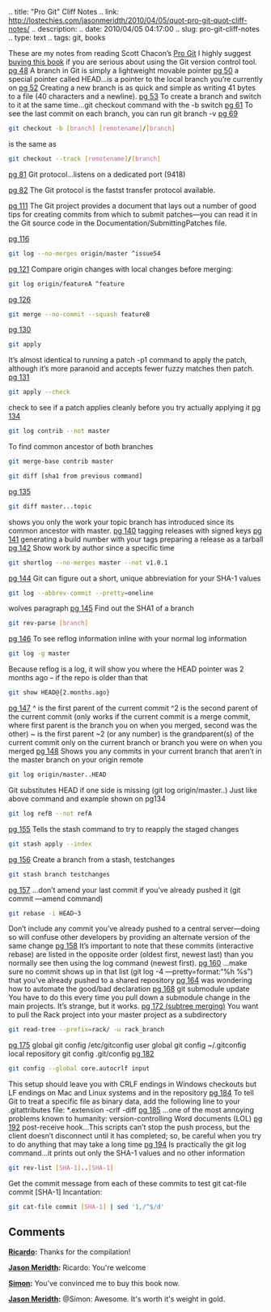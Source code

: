 .. title: "Pro Git" Cliff Notes
.. link: http://lostechies.com/jasonmeridth/2010/04/05/quot-pro-git-quot-cliff-notes/
.. description: 
.. date: 2010/04/05 04:17:00
.. slug: pro-git-cliff-notes
.. type: text
.. tags: git, books

These are my notes from reading Scott Chacon’s [Pro Git](http://progit.org/book) I highly suggest [buying this book](http://tinyurl.com/amazonprogit) if you are serious about using the Git version control tool. [pg 48](http://progit.org/book/ch3-1.html) A branch in Git is simply a lightweight movable pointer [pg 50](http://progit.org/book/ch3-1.html) a special pointer called HEAD…is a pointer to the local branch you’re currently on [pg 52](http://progit.org/book/ch3-1.html) Creating a new branch is as quick and simple as writing 41 bytes to a file (40 characters and a newline). [pg 53](http://progit.org/book/ch3-2.html) To create a branch and switch to it at the same time…git checkout command with the -b switch [pg 61](http://progit.org/book/ch3-3.html) To see the last commit on each branch, you can run git branch -v [pg 69](http://progit.org/book/ch3-5.html)
    
```bash    
git checkout -b [branch] [remotename]/[branch]
```

is the same as 
    
```bash    
git checkout --track [remotename]/[branch]
```

[pg 81](http://progit.org/book/ch4-1.html) Git protocol…listens on a dedicated port (9418) 

[pg 82](http://progit.org/book/ch4-1.html) The Git protocol is the fastst transfer protocol available. 

[pg 111](http://progit.org/book/ch5-2.html) The Git project provides a document that lays out a number of good tips for creating commits from which to submit patches—you can read it in the Git source code in the Documentation/SubmittingPatches file. 

[pg 116](http://progit.org/book/ch5-2.html)
    
```bash    
git log --no-merges origin/master ^issue54
```

[pg 121](http://progit.org/book/ch5-2.html) Compare origin changes with local changes before merging: 
    
```bash    
git log origin/featureA ^feature
```

[pg 126](http://progit.org/book/ch5-2.html)
    
```bash    
git merge --no-commit --squash featureB
```

[pg 130](http://progit.org/book/ch5-3.html)
    
```bash    
git apply
```

It’s almost identical to running a patch -p1 command to apply the patch, although it’s more paranoid and accepts fewer fuzzy matches then patch. [pg 131](http://progit.org/book/ch5-3.html)
    
```bash    
git apply --check
```

check to see if a patch applies cleanly before you try actually applying it [pg 134](http://progit.org/book/ch5-3.html)
    
```bash    
git log contrib --not master
```

To find common ancestor of both branches 
    
```bash    
git merge-base contrib master
```
    
```bash    
git diff [sha1 from previous command]
```

[pg 135](http://progit.org/book/ch5-3.html)
    
```bash    
git diff master...topic
```

shows you only the work your topic branch has introduced since its common ancestor with master. [pg 140](http://progit.org/book/ch5-3.html) tagging releases with signed keys [pg 141](http://progit.org/book/ch5-3.html) generating a build number with your tags preparing a release as a tarball [pg 142](http://progit.org/book/ch5-3.html) Show work by author since a specific time 
    
```bash    
git shortlog --no-merges master --not v1.0.1
```

[pg 144](http://progit.org/book/ch6-1.html) Git can figure out a short, unique abbreviation for your SHA-1 values 
    
```bash    
git log --abbrev-commit --pretty=oneline
```

wolves paragraph [pg 145](http://progit.org/book/ch6-1.html) Find out the SHA1 of a branch 
    
```bash    
git rev-parse [branch]
```

[pg 146](http://progit.org/book/ch6-1.html) To see reflog information inline with your normal log information 
    
```bash    
git log -g master
```

Because reflog is a log, it will show you where the HEAD pointer was 2 months ago – if the repo is older than that 
    
```bash    
git show HEAD@{2.months.ago}
```

[pg 147](http://progit.org/book/ch6-1.html) ^ is the first parent of the current commit ^2 is the second parent of the current commit (only works if the current commit is a merge commit, where first parent is the branch you on when you merged, second was the other) ~ is the first parent ~2 (or any number) is the grandparent(s) of the current commit only on the current branch or branch you were on when you merged [pg 148](http://progit.org/book/ch6-1.html) Shows you any commits in your current branch that aren’t in the master branch on your origin remote 
    
```bash    
git log origin/master..HEAD
```

Git substitutes HEAD if one side is missing (git log origin/master..) Just like above command and example shown on pg134 
    
```bash    
git log refB --not refA
```

[pg 155](http://progit.org/book/ch6-3.html) Tells the stash command to try to reapply the staged changes 
    
```bash    
git stash apply --index
```

[pg 156](http://progit.org/book/ch6-3.html) Create a branch from a stash, testchanges 
    
```bash    
git stash branch testchanges
```

[pg 157](http://progit.org/book/ch6-4.html) …don’t amend your last commit if you’ve already pushed it (git commit —amend command) 
    
```bash    
git rebase -i HEAD~3
```

Don’t include any commit you’ve already pushed to a central server—doing so will confuse other developers by providing an alternate version of the same change [pg 158](http://progit.org/book/ch6-4.html) It’s important to note that these commits (interactive rebase) are listed in the opposite order (oldest first, newest last) than you normally see then using the log command (newest first). [pg 160](http://progit.org/book/ch6-4.html) …make sure no commit shows up in that list (git log -4 —pretty=format:“%h %s”) that you’ve already pushed to a shared repository [pg 164](http://progit.org/book/ch6-5.html) was wondering how to automate the good/bad declaration [pg 168](http://progit.org/book/ch6-6.html) git submodule update You have to do this every time you pull down a submodule change in the main projects. It’s strange, but it works. [pg 172 (subtree merging)](http://progit.org/book/ch6-7.html) You want to pull the Rack project into your master project as a subdirectory 
    
```bash    
git read-tree --prefix=rack/ -u rack_branch
```

[pg 175](http://progit.org/book/ch7-1.html) global git config /etc/gitconfig user global git config ~/.gitconfig local repository git config .git/config [pg 182](http://progit.org/book/ch7-1.html)
    
```bash    
git config --global core.autocrlf input
```

This setup should leave you with CRLF endings in Windows checkouts but LF endings on Mac and Linux systems and in the repository [pg 184](http://progit.org/book/ch7-2.html) To tell Git to treat a specific file as binary data, add the following line to your .gitattributes file: *.extension -crlf -diff [pg 185](http://progit.org/book/ch7-2.html) …one of the most annoying problems known to humanity: version-controlling Word documents (LOL) [pg 192](http://progit.org/book/ch7-3.html) post-receive hook…This scripts can’t stop the push process, but the client doesn’t disconnect until it has completed; so, be careful when you try to do anything that may take a long time [pg 194](http://progit.org/book/ch7-4.html) Is practically the git log command…it prints out only the SHA-1 values and no other information 
    
```bash    
git rev-list [SHA-1]..[SHA-1]
```

Get the commit message from each of these commits to test git cat-file commit [SHA-1] Incantation: 
    
```bash    
git cat-file commit [SHA-1] | sed '1,/^$/d'
```

## Comments

**[Ricardo](#471 "2010-04-14 01:04:47"):** Thanks for the compilation!

**[Jason Meridth](#472 "2010-04-14 01:25:01"):** Ricardo: You're welcome

**[Simon](#473 "2010-05-10 03:55:33"):** You've convinced me to buy this book now.

**[Jason Meridth](#474 "2010-05-12 12:59:43"):** @Simon: Awesome. It's worth it's weight in gold.

